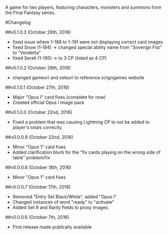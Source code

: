 A game for two players, featuring characters, monsters and summons from the Final Fantasy series.

#Changelog

##v0.1.0.3 (October 29th, 2016)
- fixed issue where 1-188 to 1-191 were not displaying correct card images
- fixed Snow (1-194) -> changed special ability name from "Soverign Fist" to "Vendetta"
- fixed Serah (1-195) -> to 3 CP (listed as 4 CP)

##v0.1.0.2 (October 28th, 2016)
- changed gameurl and setsurl to reference octgngames website

##v0.1.0.1 (October 27th, 2016)
- Major "Opus I" card fixes (complete for now)
- Created official Opus I image pack

##v0.1.0.0 (October 22nd, 2016)
- Fixed a problem that was causing Lightning CP to not be added to player's totals correctly.

##v0.0.0.9 (October 22nd, 2016)
- Minor "Opus 1" card fixes
- Added clarification blurb for the "fix cards playing on the wrong side of table" problem/fix

##v0.0.0.8 (October 18th, 2016)
- Minor "Opus 1" card fixes

##v0.0.0.7 (October 17th, 2016)
- Removed "Entry Set Black/White", added "Opus I"
- Changed instances of word "ready" to "activate"
- Added Set # and Rarity fields to proxy images.

##v0.0.0.6 (October 7th, 2016)
- First release made publically available